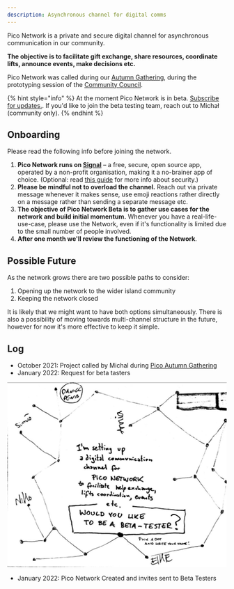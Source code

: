 ```yaml
---
description: Asynchronous channel for digital comms
---
```


Pico Network is a private and secure digital channel for asynchronous communication in our community.

**The objective is to facilitate gift exchange, share resources, coordinate lifts, announce events, make decisions etc.**

Pico Network was called during our [Autumn Gathering](autumn-gathering-2021.md), during the prototyping session of the [Community Council](https://michalkorzonek.com/community-council).

{% hint style="info" %}
At the moment Pico Network is in beta. [Subscribe for updates.](https://picomicrosolidarity.substack.com). If you'd like to join the beta testing team, reach out to Michał (community only).
{% endhint %}

## Onboarding

Please read the following info before joining the network.

1. **Pico Network runs on [Signal](https://signal.org/)** – a free, secure, open source app, operated by a non-profit organisation, making it a no-brainer app of choice. (Optional: read [this guide](https://restoreprivacy.com/secure-encrypted-messaging-apps/) for more info about security.)
2. **Please be mindful not to overload the channel.** Reach out via private message whenever it makes sense, use emoji reactions rather directly on a message rather than sending a separate message etc.
3. **The objective of Pico Network Beta is to gather use cases for the network and build initial momentum.** Whenever you have a real-life-use-case, please use the Network, even if it's functionality is limited due to the small number of people involved.
4. **After one month we'll review the functioning of the Network**.

## Possible Future
As the network grows there are two possible paths to consider:

1. Opening up the network to the wider island community
2. Keeping the network closed

It is likely that we might want to have both options simultaneously. There is also a possibility of moving towards multi-channel structure in the future, however for now it's more effective to keep it simple.

## Log
- October 2021: Project called by Michal during [Pico Autumn Gathering](autumn-gathering-2021.md)
- January 2022: Request for beta tasters

![Beta Testers Request](../.gitbook/assets/pico-network-beta-testers.jpg)

- January 2022: Pico Network Created and invites sent to Beta Testers




